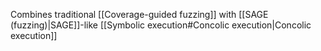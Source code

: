 Combines traditional [[Coverage-guided fuzzing]] with [[SAGE (fuzzing)|SAGE]]-like [[Symbolic execution#Concolic execution|Concolic execution]]  